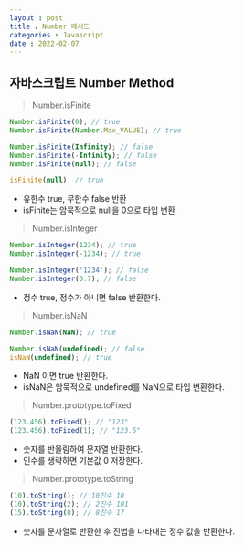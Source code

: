 ```yaml
---
layout : post
title : Number 메서드
categories : Javascript
date : 2022-02-07
---
```

## 자바스크립트 Number Method
>  Number.isFinite

```javascript
Number.isFinite(0); // true
Number.isFinite(Number.Max_VALUE); // true

Number.isFinite(Infinity); // false
Number.isFinite(-Infinity); // false
Number.isFinite(null); // false

isFinite(null); // true
```
* 유한수 true, 무한수 false 반환
* isFinite는 암묵적으로 null을 0으로 타입 변환 

> Number.isInteger

```javascript
Number.isInteger(1234); // true
Number.isInteger(-1234); // true

Number.isInteger('1234'); // false
Number.isInteger(0.7); // false
```
* 정수 true, 정수가 아니면 false 반환한다.

> Number.isNaN

```javascript
Number.isNaN(NaN); // true

Number.isNaN(undefined); // false
isNaN(undefined); // true
```
* NaN 이면 true 반환한다.
* isNaN은 암묵적으로 undefined를 NaN으로 타입 변환한다.

> Number.prototype.toFixed

```javascript
(123.456).toFixed(); // "123"
(123.456).toFixed(1); // "123.5"
```
* 숫자를 반올림하여 문자열 반환한다.
* 인수를 생략하면 기본값 0 저장한다.

> Number.prototype.toString

```javascript
(10).toString(); // 10진수 10
(10).toString(2); // 2진수 101
(15).toString(8); // 8진수 17
```
* 숫자를 문자열로 반환한 후 진법을 나타내는 정수 값을 반환한다.